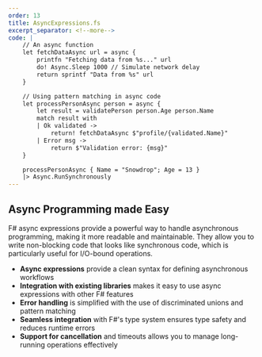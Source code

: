 ```yaml
---
order: 13
title: AsyncExpressions.fs
excerpt_separator: <!--more-->
code: |
    // An async function
    let fetchDataAsync url = async {
        printfn "Fetching data from %s..." url
        do! Async.Sleep 1000 // Simulate network delay
        return sprintf "Data from %s" url
    }

    // Using pattern matching in async code
    let processPersonAsync person = async {
        let result = validatePerson person.Age person.Name
        match result with
        | Ok validated ->
            return! fetchDataAsync $"profile/{validated.Name}"
        | Error msg ->
            return $"Validation error: {msg}"
    }

    processPersonAsync { Name = "Snowdrop"; Age = 13 }
    |> Async.RunSynchronously
---
```

## Async Programming made Easy

F# async expressions provide a powerful way to handle asynchronous programming, making it more readable and maintainable. They allow you to write non-blocking code that looks like synchronous code, which is particularly useful for I/O-bound operations.
<!--more-->
- **Async expressions** provide a clean syntax for defining asynchronous workflows
- **Integration with existing libraries** makes it easy to use async expressions with other F# features
- **Error handling** is simplified with the use of discriminated unions and pattern matching
- **Seamless integration** with F#'s type system ensures type safety and reduces runtime errors
- **Support for cancellation** and timeouts allows you to manage long-running operations effectively
